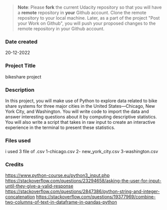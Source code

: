 >**Note**: Please **fork** the current Udacity repository so that you will have a **remote** repository in **your** Github account. Clone the remote repository to your local machine. Later, as a part of the project "Post your Work on Github", you will push your proposed changes to the remote repository in your Github account.

### Date created
20-12-2022

### Project Title
bikeshare project

### Description
In this project, you will make use of Python to explore data related to bike share systems for three major cities in the United States—Chicago,
 New York City, and Washington. You will write code to import the data and answer interesting questions about it by computing descriptive statistics. 
You will also write a script that takes in raw input to create an interactive experience in the terminal to present these statistics.

### Files used
i used 3 file of .csv 
1-chicago.csv
2- new_york_city.csv
3-washington.csv

### Credits
https://www.python-course.eu/python3_input.php
https://stackoverflow.com/questions/23294658/asking-the-user-for-input-until-they-give-a-valid-response
https://stackoverflow.com/questions/2847386/python-string-and-integer-concatenation
https://stackoverflow.com/questions/19377969/combine-two-columns-of-text-in-dataframe-in-pandas-python


